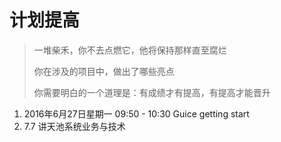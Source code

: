 


# 计划提高
> 一堆柴禾，你不去点燃它，他将保持那样直至腐烂
> 
> 你在涉及的项目中，做出了哪些亮点
> 
> 你需要明白的一个道理是：有成绩才有提高，有提高才能晋升


1. 2016年6月27日星期一 09:50 - 10:30   Guice getting start
2. 7.7 讲天池系统业务与技术



